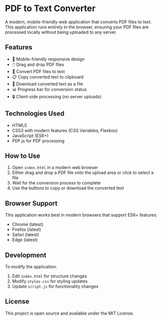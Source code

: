 # PDF to Text Converter

A modern, mobile-friendly web application that converts PDF files to text. This application runs entirely in the browser, ensuring your PDF files are processed locally without being uploaded to any server.

## Features

- 📱 Mobile-friendly responsive design
- 🖱️ Drag and drop PDF files
- 📄 Convert PDF files to text
- 📋 Copy converted text to clipboard
- 💾 Download converted text as a file
- 📊 Progress bar for conversion status
- 🔒 Client-side processing (no server uploads)

## Technologies Used

- HTML5
- CSS3 with modern features (CSS Variables, Flexbox)
- JavaScript (ES6+)
- PDF.js for PDF processing

## How to Use

1. Open `index.html` in a modern web browser
2. Either drag and drop a PDF file onto the upload area or click to select a file
3. Wait for the conversion process to complete
4. Use the buttons to copy or download the converted text

## Browser Support

This application works best in modern browsers that support ES6+ features:
- Chrome (latest)
- Firefox (latest)
- Safari (latest)
- Edge (latest)

## Development

To modify the application:

1. Edit `index.html` for structure changes
2. Modify `styles.css` for styling updates
3. Update `script.js` for functionality changes

## License

This project is open source and available under the MIT License. 